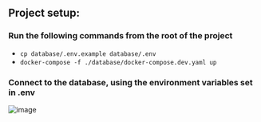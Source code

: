 ## Project setup:

### Run the following commands from the root of the project
* `cp database/.env.example database/.env`
* `docker-compose -f ./database/docker-compose.dev.yaml up`

### Connect to the database, using the environment variables set in .env
![image](https://github.com/kea-semester-1/Semester-Project/assets/82436992/863cc7d4-5350-4b97-93e8-655e0f75b275)
